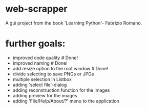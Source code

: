 # web-scrapper
 A gui project from the book 'Learning Python'- Fabrizio Romano.
# further goals:
- improved code quality     			# Done!
- improved naming						# Done!
- add resize option to the root window 	# Done!
- divide selecting to save PNGs or JPGs
- multiple selection in Listbox
- adding 'select file'-dialog
- adding reconstruction function for the images
- adding preview for the images
- adding 'File/Help/About/?' menu to the application
